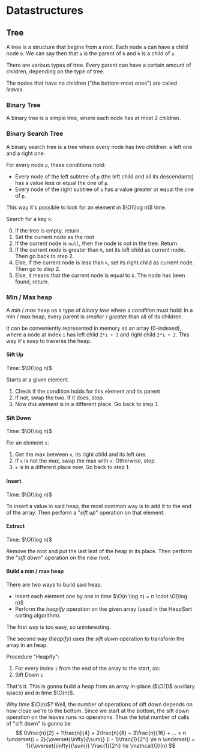 # Datastructures

## Tree

A tree is a structure that begins from a root. Each node `a` can have a child node `b`. We can say then that
`a` is the parent of `b` and `b` is a child of `a`.

There are various types of tree. Every parent can have a certain amount of children, depending on
the type of tree.

The nodes that have no children ("the bottom-most ones") are called _leaves_.

### Binary Tree

A binary tree is a simple tree, where each node has at most 2 children.

### Binary Search Tree

A binary search tree is a tree where every node has two children: a left one and a right one.

For every node `p`, these conditions hold:

- Every node of the left subtree of `p` (the left child and all its descendants) has a value
  less or equal the one of `p`.
- Every node of the right subtree of `p` has a value greater or equal the one of `p`.

This way it's possible to look for an element in $\O(\log n)$ time.

Search for a key `k`:

0. If the tree is empty, return.
1. Set the current node as the root
2. If the current node is `null`, then the node is not in the tree. Return.
3. If the current node is greater than `k`, set its left child as current node. Then go back to step 2.
4. Else, if the current node is less than `k`, set its right child as current node. Then go to step 2.
5. Else, it means that the current node is equal to `k`. The node has been found, return.

### Min / Max heap

A _min_ / _max_ heap os a type of _binary tree_ where a _condition_ must hold:
In a _min_ / _max_ heap, every parent is _smaller_ / _greater_ than all of its children.

It can be conveniently represented in memory as an array (0-indexed), where a node at index `i` has
left child `2*i + 1` and right child `2*i + 2`. This way it's easy to traverse the heap.

#### Sift Up

Time: $\O(\log n)$

Starts at a given element.
1. Check if the condition holds for this element and its parent
2. If not, swap the two. If it does, stop.
3. Now _this element_ is in a different place. Go back to step _1_.

#### Sift Down

Time: $\O(\log n)$

For an element `x`:
1. Get the max between `x`, its right child and its left one.
2. If `x` is not the max, swap the max with `x`. Otherwise, stop.
3. `x` is in a different place now. Go back to step 1.

#### Insert

Time: $\O(\log n)$

To insert a value in said heap, the most common way is to add it to the end of the array. Then perform a
"_sift up_" operation on that element.

#### Extract

Time: $\O(\log n)$

Remove the root and put the last leaf of the heap in its place. Then perform the "_sift down_" operation on the new root.

#### Build a min / max heap

There are two ways to build said heap.

- Insert each element one by one in time $\O(n \log n) = n \cdot \O(\log n)$
- Perform the _heapify_ operation on the given array (used in the HeapSort sorting algorithm).

The first way is too easy, so uninteresting.

The second way (_heapify_) uses the _sift down_ operation to transform the array in an heap.

Procedure "Heapify":
1. For every index `i` from the end of the array to the start, do:
2. Sift Down `i`

That's it. This is gonna build a heap from an array in-place ($\O(1)$ auxiliary space) and in time $\O(n)$.

Why time $\O(n)$? Well, the number of operations of sift down depends on how close we're to the bottom.
Since we start at the bottom, the sift down operation on the leaves runs no operations.
Thus the total number of calls of "sift down" is gonna be
$$ 0\frac{n}{2} + 1\frac{n}{4} + 2\frac{n}{8} + 3\frac{n}{16} + ... = n \underset{i = 2}{\overset{\infty}{\sum}} (i - 1)\frac{1}{2^i} \le n \underset{i = 1}{\overset{\infty}{\sum}} \frac{1}{2^i} \le \mathcal{O}(n) $$
